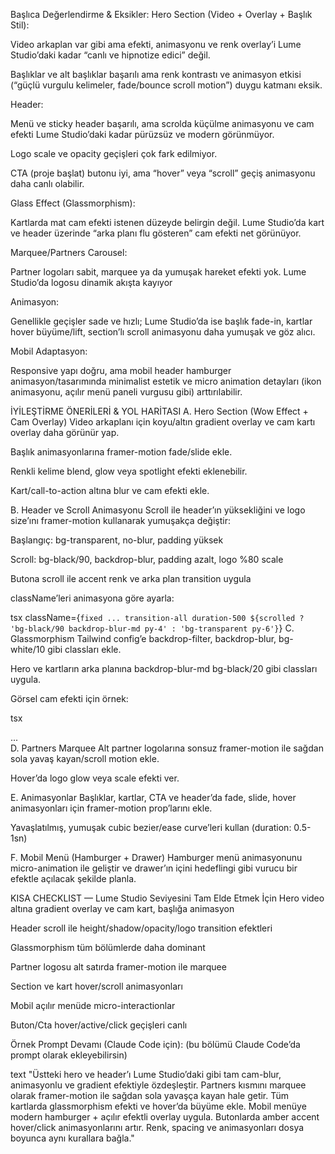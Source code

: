 Başlıca Değerlendirme & Eksikler:
Hero Section (Video + Overlay + Başlık Stil):

Video arkaplan var gibi ama efekti, animasyonu ve renk overlay’i Lume Studio’daki kadar “canlı ve hipnotize edici” değil.

Başlıklar ve alt başlıklar başarılı ama renk kontrastı ve animasyon etkisi (“güçlü vurgulu kelimeler, fade/bounce scroll motion”) duygu katmanı eksik.

Header:

Menü ve sticky header başarılı, ama scrolda küçülme animasyonu ve cam efekti Lume Studio’daki kadar pürüzsüz ve modern görünmüyor.

Logo scale ve opacity geçişleri çok fark edilmiyor.

CTA (proje başlat) butonu iyi, ama “hover” veya “scroll” geçiş animasyonu daha canlı olabilir.

Glass Effect (Glassmorphism):

Kartlarda mat cam efekti istenen düzeyde belirgin değil. Lume Studio’da kart ve header üzerinde “arka planı flu gösteren” cam efekti net görünüyor.

Marquee/Partners Carousel:

Partner logoları sabit, marquee ya da yumuşak hareket efekti yok. Lume Studio’da logosu dinamik akışta kayıyor

Animasyon:

Genellikle geçişler sade ve hızlı; Lume Studio’da ise başlık fade-in, kartlar hover büyüme/lift, section’lı scroll animasyonu daha yumuşak ve göz alıcı.

Mobil Adaptasyon:

Responsive yapı doğru, ama mobil header hamburger animasyon/tasarımında minimalist estetik ve micro animation detayları (ikon animasyonu, açılır menü paneli vurgusu gibi) arttırılabilir.

İYİLEŞTİRME ÖNERİLERİ & YOL HARİTASI
A. Hero Section (Wow Effect + Cam Overlay)
Video arkaplanı için koyu/altın gradient overlay ve cam kartı overlay daha görünür yap.

Başlık animasyonlarına framer-motion fade/slide ekle.

Renkli kelime blend, glow veya spotlight efekti eklenebilir.

Kart/call-to-action altına blur ve cam efekti ekle.

B. Header ve Scroll Animasyonu
Scroll ile header’ın yüksekliğini ve logo size’ını framer-motion kullanarak yumuşakça değiştir:

Başlangıç: bg-transparent, no-blur, padding yüksek

Scroll: bg-black/90, backdrop-blur, padding azalt, logo %80 scale

Butona scroll ile accent renk ve arka plan transition uygula

className’leri animasyona göre ayarla:

tsx
className={`fixed ... transition-all duration-500 ${scrolled ? 'bg-black/90 backdrop-blur-md py-4' : 'bg-transparent py-6'}`}
C. Glassmorphism
Tailwind config’e backdrop-filter, backdrop-blur, bg-white/10 gibi classları ekle.

Hero ve kartların arka planına backdrop-blur-md bg-black/20 gibi classları uygula.

Görsel cam efekti için örnek:

tsx
<div className="backdrop-blur-md bg-black/20 rounded-2xl border border-white/10">...</div>
D. Partners Marquee
Alt partner logolarına sonsuz framer-motion ile sağdan sola yavaş kayan/scroll motion ekle.

Hover’da logo glow veya scale efekti ver.

E. Animasyonlar
Başlıklar, kartlar, CTA ve header’da fade, slide, hover animasyonları için framer-motion prop’larını ekle.

Yavaşlatılmış, yumuşak cubic bezier/ease curve’leri kullan (duration: 0.5-1sn)

F. Mobil Menü (Hamburger + Drawer)
Hamburger menü animasyonunu micro-animation ile geliştir ve drawer’ın içini hedeflingi gibi vurucu bir efektle açılacak şekilde planla.

KISA CHECKLIST — Lume Studio Seviyesini Tam Elde Etmek İçin
 Hero video altına gradient overlay ve cam kart, başlığa animasyon

 Header scroll ile height/shadow/opacity/logo transition efektleri

 Glassmorphism tüm bölümlerde daha dominant

 Partner logosu alt satırda framer-motion ile marquee

 Section ve kart hover/scroll animasyonları

 Mobil açılır menüde micro-interactionlar

 Buton/Cta hover/active/click geçişleri canlı

Örnek Prompt Devamı (Claude Code için):
(bu bölümü Claude Code’da prompt olarak ekleyebilirsin)

text
"Üstteki hero ve header’ı Lume Studio’daki gibi tam cam-blur, animasyonlu ve gradient efektiyle özdeşleştir. Partners kısmını marquee olarak framer-motion ile sağdan sola yavaşça kayan hale getir. Tüm kartlarda glassmorphism efekti ve hover’da büyüme ekle. Mobil menüye modern hamburger + açılır efektli overlay uygula. Butonlarda amber accent hover/click animasyonlarını artır. Renk, spacing ve animasyonları dosya boyunca aynı kurallara bağla."